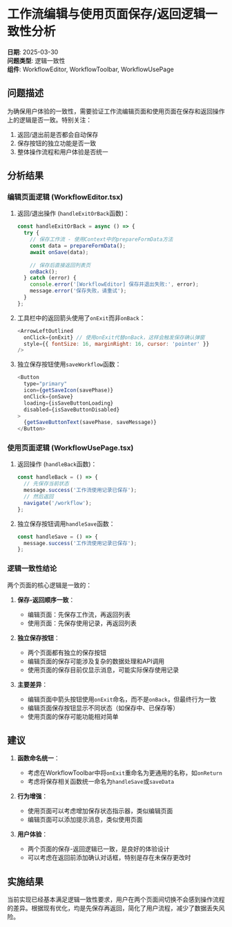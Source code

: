 # 工作流编辑与使用页面保存/返回逻辑一致性分析

**日期**: 2025-03-30  
**问题类型**: 逻辑一致性  
**组件**: WorkflowEditor, WorkflowToolbar, WorkflowUsePage

## 问题描述

为确保用户体验的一致性，需要验证工作流编辑页面和使用页面在保存和返回操作上的逻辑是否一致。特别关注：

1. 返回/退出前是否都会自动保存
2. 保存按钮的独立功能是否一致
3. 整体操作流程和用户体验是否统一

## 分析结果

### 编辑页面逻辑 (WorkflowEditor.tsx)

1. 返回/退出操作 (`handleExitOrBack`函数)：
   ```javascript
   const handleExitOrBack = async () => {
     try {
       // 保存工作流 - 使用Context中的prepareFormData方法
       const data = prepareFormData();
       await onSave(data);
       
       // 保存后直接返回列表页
       onBack();
     } catch (error) {
       console.error('[WorkflowEditor] 保存并退出失败:', error);
       message.error('保存失败，请重试');
     }
   };
   ```

2. 工具栏中的返回箭头使用了`onExit`而非`onBack`：
   ```javascript
   <ArrowLeftOutlined 
     onClick={onExit} // 使用onExit代替onBack，这样会触发保存确认弹窗
     style={{ fontSize: 16, marginRight: 16, cursor: 'pointer' }}
   />
   ```

3. 独立保存按钮使用`saveWorkflow`函数：
   ```javascript
   <Button 
     type="primary" 
     icon={getSaveIcon(savePhase)}
     onClick={onSave}
     loading={isSaveButtonLoading}
     disabled={isSaveButtonDisabled}
   >
     {getSaveButtonText(savePhase, saveMessage)}
   </Button>
   ```

### 使用页面逻辑 (WorkflowUsePage.tsx)

1. 返回操作 (`handleBack`函数)：
   ```javascript
   const handleBack = () => {
     // 先保存当前状态
     message.success('工作流使用记录已保存');
     // 然后返回
     navigate('/workflow');
   };
   ```

2. 独立保存按钮调用`handleSave`函数：
   ```javascript
   const handleSave = () => {
     message.success('工作流使用记录已保存');
   };
   ```

### 逻辑一致性结论

两个页面的核心逻辑是一致的：

1. **保存-返回顺序一致**：
   - 编辑页面：先保存工作流，再返回列表
   - 使用页面：先保存使用记录，再返回列表

2. **独立保存按钮**：
   - 两个页面都有独立的保存按钮
   - 编辑页面的保存可能涉及复杂的数据处理和API调用
   - 使用页面的保存目前仅显示消息，可能实际保存使用记录

3. **主要差异**：
   - 编辑页面中箭头按钮使用`onExit`命名，而不是`onBack`，但最终行为一致
   - 编辑页面保存按钮显示不同状态（如保存中、已保存等）
   - 使用页面的保存可能功能相对简单

## 建议

1. **函数命名统一**：
   - 考虑在WorkflowToolbar中将`onExit`重命名为更通用的名称，如`onReturn`
   - 考虑将保存相关函数统一命名为`handleSave`或`saveData`

2. **行为增强**：
   - 使用页面可以考虑增加保存状态指示器，类似编辑页面
   - 编辑页面可以添加提示消息，类似使用页面

3. **用户体验**：
   - 两个页面的保存-返回逻辑已一致，是良好的体验设计
   - 可以考虑在返回前添加确认对话框，特别是存在未保存更改时

## 实施结果

当前实现已经基本满足逻辑一致性要求，用户在两个页面间切换不会感到操作流程的差异。根据现有优化，均是先保存再返回，简化了用户流程，减少了数据丢失风险。
